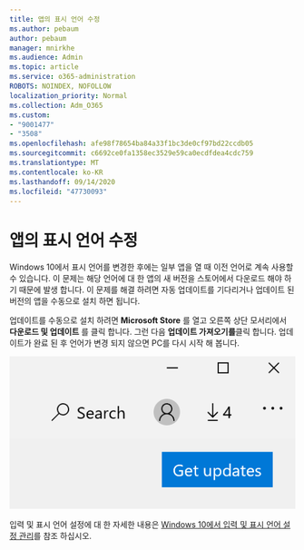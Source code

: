 ```yaml
---
title: 앱의 표시 언어 수정
ms.author: pebaum
author: pebaum
manager: mnirkhe
ms.audience: Admin
ms.topic: article
ms.service: o365-administration
ROBOTS: NOINDEX, NOFOLLOW
localization_priority: Normal
ms.collection: Adm_O365
ms.custom:
- "9001477"
- "3508"
ms.openlocfilehash: afe98f78654ba84a33f1bc3de0cf97bd22ccdb05
ms.sourcegitcommit: c6692ce0fa1358ec3529e59ca0ecdfdea4cdc759
ms.translationtype: MT
ms.contentlocale: ko-KR
ms.lasthandoff: 09/14/2020
ms.locfileid: "47730093"
---
```

# <a name="fix-the-display-language-of-apps"></a>앱의 표시 언어 수정

Windows 10에서 표시 언어를 변경한 후에는 일부 앱을 열 때 이전 언어로 계속 사용할 수 있습니다. 이 문제는 해당 언어에 대 한 앱의 새 버전을 스토어에서 다운로드 해야 하기 때문에 발생 합니다. 이 문제를 해결 하려면 자동 업데이트를 기다리거나 업데이트 된 버전의 앱을 수동으로 설치 하면 됩니다.

업데이트를 수동으로 설치 하려면 **Microsoft Store** 를 열고 오른쪽 상단 모서리에서 **다운로드 및 업데이트** 를 클릭 합니다. 그런 다음 **업데이트 가져오기를**클릭 합니다. 업데이트가 완료 된 후 언어가 변경 되지 않으면 PC를 다시 시작 해 봅니다.

![업데이트를 다운로드 합니다.](media/get-updates.png)

입력 및 표시 언어 설정에 대 한 자세한 내용은 [Windows 10에서 입력 및 표시 언어 설정 관리](https://support.microsoft.com/help/4027670/windows-10-add-and-switch-input-and-display-language-preferences)를 참조 하십시오.
